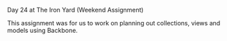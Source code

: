 Day 24 at The Iron Yard (Weekend Assignment)

This assignment was for us to work on planning out collections, views and models using Backbone. 
